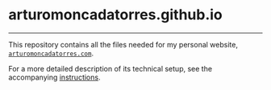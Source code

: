 # arturomoncadatorres.github.io
--------------
This repository contains all the files needed for my personal website, [`arturomoncadatorres.com`](https://arturomoncadatorres.com/).

For a more detailed description of its technical setup, see the accompanying [instructions](./instructions.md).
